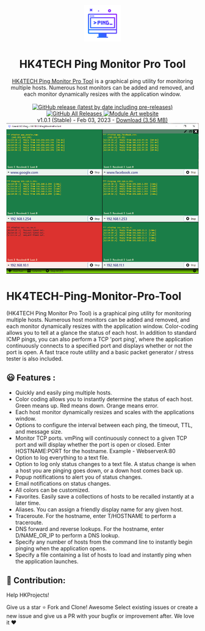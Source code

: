 <p align="center">
  <img src="/HK4TECHPingMonitorProTool/Resources/hk icon 2/picture_hk.png.png">
</p>
<h1 align="center">HK4TECH Ping Monitor Pro Tool</h1>

<p align="center">
  <a href="https://hk4tech.com/home/HK4TECH-Ping-Monitor-Pro-Tool">HK4TECH Ping Monitor Pro Tool</a> is a graphical ping utility for monitoring multiple hosts. Numerous host monitors can be added and removed, and each monitor dynamically resizes with the application window.
  <br><br>
  <a href="https://github.com/AhmedNasserHK/HK4TECH-Ping-Monitor-Pro-Tool/releases">
    <img alt="GitHub release (latest by date including pre-releases)" src="https://img.shields.io/github/v/release/AhmedNasserHK/HK4TECH-Ping-Monitor-Pro-Tool?include_prereleases">
    <img alt="GitHub All Releases" src="https://img.shields.io/github/downloads/AhmedNasserHK/HK4TECH-Ping-Monitor-Pro-Tool/total">
  </a>
  <a href="https://hk4tech.com">
    <img alt="Module Art website" src="https://img.shields.io/badge/www-HKProjects-%2300BCD4">
  </a>
  <a href="https://hk4tech.com/home/HK4TECH-Ping-Monitor-Pro-Tool">
  </a>
  <br>
  v1.0.1 (Stable) - Feb 03, 2023 - <a href="https://github.com/AhmedNasserHK/HK4TECH-Ping-Monitor-Pro-Tool/releases/download/1.0.1.0/HK4TECHPictureViewer-Setup.exe">Download (3.56 MB)</a>
  <br>
    </a>
    <a href="https://hk4tech.com/home/HK4TECH-Ping-Monitor-Pro-Tool">
    <img src="/HK4TECHPingMonitorProTool/Resources/SS/Screenshot.png">
  </a>
</p>


# HK4TECH-Ping-Monitor-Pro-Tool
(HK4TECH Ping Monitor Pro Tool)
is a graphical ping utility for monitoring multiple hosts. Numerous host monitors can be added and removed, and each monitor dynamically resizes with the application window. Color-coding allows you to tell at a glance the status of each host. In addition to standard ICMP pings, you can also perform a TCP 'port ping', where the application continuously connects to a specified port and displays whether or not the port is open. A fast trace route utility and a basic packet generator / stress tester is also included.

## 😃 Features :

* Quickly and easily ping multiple hosts.
* Color coding allows you to instantly determine the status of each host. Green means up. Red means down. Orange means error.
* Each host monitor dynamically resizes and scales with the applications window.
* Options to configure the interval between each ping, the timeout, TTL, and message size.
* Monitor TCP ports. vmPing will continuously connect to a given TCP port and will display whether the port is open or closed. Enter HOSTNAME:PORT for the hostname. Example - WebserverA:80
* Option to log everything to a text file.
* Option to log only status changes to a text file. A status change is when a host you are pinging goes down, or a down host comes back up.
* Popup notifications to alert you of status changes.
* Email notifications on status changes.
* All colors can be customized.
* Favorites. Easily save a collections of hosts to be recalled instantly at a later time.
* Aliases. You can assign a friendly display name for any given host.
* Traceroute. For the hostname, enter T/HOSTNAME to perform a traceroute.
* DNS forward and reverse lookups. For the hostname, enter D/NAME_OR_IP to perform a DNS lookup.
* Specify any number of hosts from the command line to instantly begin pinging when the application opens.
* Specify a file containing a list of hosts to load and instantly ping when the application launches.



## 🔨 Contribution:
Help HKProjects!

Give us a star ⭐
Fork and Clone! Awesome
Select existing issues or create a new issue and give us a PR with your bugfix or improvement after. We love it ❤
